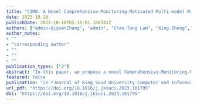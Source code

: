 ```yaml
---
title: "C3MW: A Novel Comprehensive-Monitoring-Motivated Multi-model Watermarking Scheme for Tamper Detection and Self-recovery"
date: 2023-10-10
publishDate: 2023-10-10T05:16:01.168341Z
authors: ["admin-QiyuanZhang", "admin", "Chan-Tong Lam", "Xing Zheng","Guoheng Huang"]
author_notes:
- ""
- "corresponding author"
- ""
- ""
- ""
publication_types: ["2"]
abstract: "In this paper, we propose a novel Comprehensive-Monitoring-Motivated Multi-model Watermarking (C3MW) Scheme for tampering region localization and self-recovery for 4K images. To generate the Comprehensive-Monitoring-Motivated Multi-model (C3M) Watermark, the Multi-Model Authentication Bits Generation (MMAG) method and the Adaptive Block Significance-Based Recovery Bits Generation (ASRG) method, are proposed. The MMAG aims to monitor the various bit-plane information for detecting the possible tampering in a more comprehensive manner. When performing image tampering detection, once one of the multiple models is triggered, the corresponding parcel will be marked as tampered. On basis of the detected regions, we propose a fine-tuning-based image recovery method, where the extracted recovery data consist of the fused Adaptive Block Significance (ABS) and bitmaps, while the calculated recovery data consist of the watermark information which is calculated from the received image. We conduct experiments on two public databases, respectively, the BOWS2 Dataset and the LIU4K-v2 Dataset. Comparisons with existing state-of-the-art works have been performed on the BOWS2 dataset, and our scheme improves the precision and F1 Score by 7.27% and 3.30%, respectively. It is clear from these results that our method has a better performance than others."
featured: false
publication: "in *Journal of King Saud University Computer and Information Sciences* [SCI, JCR Q1]"
url_pdf: "https://doi.org/10.1016/j.jksuci.2023.101795"
doi: "https://doi.org/10.1016/j.jksuci.2023.101795"
---
```


